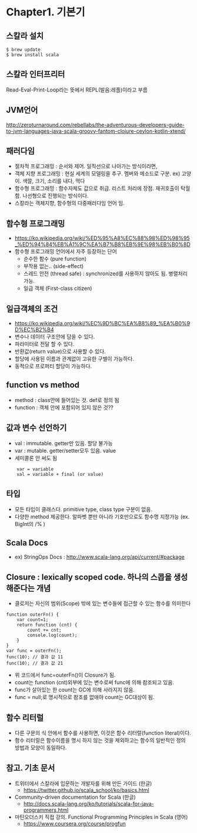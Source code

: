 # Chapter1. 기본기

## 스칼라 설치
```
$ brew update
$ brew install scala
```

## 스칼라 인터프리터
Read-Eval-Print-Loop라는 뜻에서 REPL(발음:레플)이라고 부름

## JVM언어
http://zeroturnaround.com/rebellabs/the-adventurous-developers-guide-to-jvm-languages-java-scala-groovy-fantom-clojure-ceylon-kotlin-xtend/

## 패러다임
- 절차적 프로그래밍 : 순서와 제어. 일직선으로 나아가는 방식이라면,
- 객체 지향 프로그래밍 : 현실 세계의 모델링을 추구. 멤버와 메소드로 구분. ex) 고양이. 색깔, 크기, 소리를 내다, 먹다
- 함수형 프로그래밍 : 함수자체도 값으로 취급. 리스트 처리에 장점. 재귀호출이 탁월 함. 나선형으로 진행되는 방식이다.
- 스칼라는 객체지향, 함수형의 다중패러다임 언어 임.

## 함수형 프로그래밍 
- https://ko.wikipedia.org/wiki/%ED%95%A8%EC%88%98%ED%98%95_%ED%94%84%EB%A1%9C%EA%B7%B8%EB%9E%98%EB%B0%8D
- 함수형 프로그래밍 언어에서 자주 등장하는 단어
    -  순수한 함수 (pure function)
    -  부작용 없는.. (side-effect)
    -  스레드 안전 (thread safe) : synchronized를 사용하지 않아도 됨. 병렬처리 가능.
    -  일급 객체 (First-class citizen)

## 일급객체의 조건 
- https://ko.wikipedia.org/wiki/%EC%9D%BC%EA%B8%89_%EA%B0%9D%EC%B2%B4
- 변수나 데이터 구조안에 담을 수 있다.
- 파라미터로 전달 할 수 있다.
- 반환값(return value)으로 사용할 수 있다.
- 할당에 사용된 이름과 관계없이 고유한 구별이 가능하다.
- 동적으로 프로퍼티 할당이 가능하다.

## function vs method
- method : class안에 들어있는 것. def로 정의 됨
- function : 객체 안에 포함되어 있지 않은 것??

## 값과 변수 선언하기
- val : immutable. getter만 있음. 할당 불가능
- var : mutable. getter/setter모두 있음. value
- 세미콜론 안 써도 됨
```
    var = variable
    val = variable + final (or value)
```

## 타입
- 모든 타입이 클래스다. primitive type, class type 구분이 없음.
- 다양한 method 제공한다. 알파벳 뿐만 아니라 기호만으로도 함수명 지정가능 (ex. BigInt의 /% )

## Scala Docs
- ex) StringOps Docs : http://www.scala-lang.org/api/current/#package

## Closure : lexically scoped code. 하나의 스콥을 생성해준다는 개념
- 클로저는 자신의 범위(Scope) 밖에 있는 변수들에 접근할 수 있는 함수를 의미한다
```
function outerFn() {
    var count=1;
    return function (cnt) {
        count += cnt;
        console.log(count);
    }
}
var func = outerFn();
func(10); // 결과 값 11
func(10); // 결과 값 21
```
- 위 코드에서 func=outerFn()이 Closure가 됨.
- count는 function (cnt)외부에 있는 변수로써 func에 의해 참조되고 있음.
- func가 살아있는 한 count는 GC에 의해 사라지지 않음.
- func = null;로 명시적으로 참조를 없애야 count는 GC대상이 됨.

## 함수 리터럴
- 다른 구문의 식 안에서 함수를 사용하면, 이것은 함수 리터럴(function literal)이다.
- 함수 리터럴은 함수이름을 명시 하지 않는 것을 제외하고는 함수의 일반적인 정의 방법과 모양이 동일하다.

## 참고. 기초 문서
- 트위터에서 스칼라에 입문하는 개발자를 위해 만든 가이드 (한글)
    - https://twitter.github.io/scala_school/ko/basics.html
- Community-driven documentation for Scala (한글)
    - http://docs.scala-lang.org/ko/tutorials/scala-for-java-programmers.html
- 마틴오더스키 직접 강의. Functional Programming Principles in Scala (영어)
    - https://www.coursera.org/course/progfun
